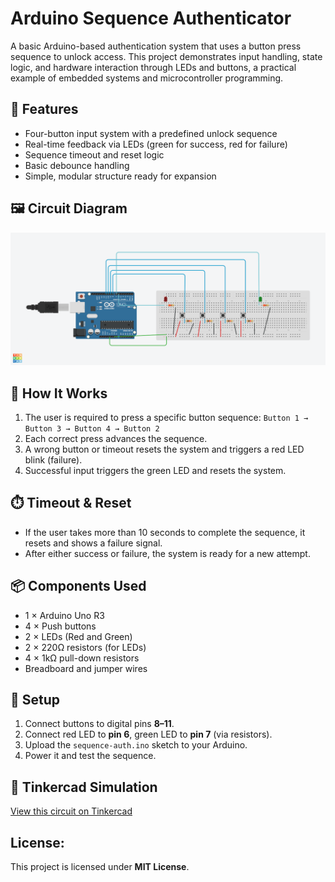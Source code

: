 # Arduino Sequence Authenticator

A basic Arduino-based authentication system that uses a button press sequence to unlock access. This project demonstrates input handling, state logic, and hardware interaction through LEDs and buttons, a practical example of embedded systems and microcontroller programming.

## 🔧 Features

- Four-button input system with a predefined unlock sequence
- Real-time feedback via LEDs (green for success, red for failure)
- Sequence timeout and reset logic
- Basic debounce handling
- Simple, modular structure ready for expansion

## 🖼️ Circuit Diagram

![Circuit Diagram](circuit-diagram.png)

## 🧠 How It Works

1. The user is required to press a specific button sequence:
   `Button 1 → Button 3 → Button 4 → Button 2`
2. Each correct press advances the sequence.
3. A wrong button or timeout resets the system and triggers a red LED blink (failure).
4. Successful input triggers the green LED and resets the system.

## ⏱️ Timeout & Reset

- If the user takes more than 10 seconds to complete the sequence, it resets and shows a failure signal.
- After either success or failure, the system is ready for a new attempt.

## 📦 Components Used

- 1 × Arduino Uno R3
- 4 × Push buttons
- 2 × LEDs (Red and Green)
- 2 × 220Ω resistors (for LEDs)
- 4 × 1kΩ pull-down resistors
- Breadboard and jumper wires

## 🧰 Setup

1. Connect buttons to digital pins **8–11**.
2. Connect red LED to **pin 6**, green LED to **pin 7** (via resistors).
3. Upload the `sequence-auth.ino` sketch to your Arduino.
4. Power it and test the sequence.

## 🔗 Tinkercad Simulation

[View this circuit on Tinkercad](https://www.tinkercad.com/things/2DEtRwbYuad-session1-challenge-ym?sharecode=IcIM3OoJs6X5k0-VywizAluijfKhopPUKAznOpfk0gg)

## License:

This project is licensed under <b>MIT License</b>.

